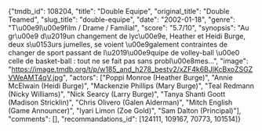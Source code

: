 {"tmdb_id": 108204, "title": "Double Equipe", "original_title": "Double Teamed", "slug_title": "double-equipe", "date": "2002-01-18", "genre": "T\u00e9l\u00e9film / Drame / Familial", "score": "5.7/10", "synopsis": "Au gr\u00e9 d\u2019un changement de lyc\u00e9e, Heather et Heidi Burge, deux s\u0153urs jumelles, se voient \u00e9galement contraintes de changer de sport passant de l\u2019\u00e9quipe de volley-ball \u00e0 celle de basket-ball : tout ne se fait pas sans probl\u00e8mes...", "image": "https://image.tmdb.org/t/p/w185_and_h278_bestv2/xZF4k6BJlKcBxoZSGZVWeAMT4qV.jpg", "actors": ["Poppi Monroe (Heather Burge)", "Annie McElwain (Heidi Burge)", "Mackenzie Phillips (Mary Burge)", "Teal Redmann (Nicky Williams)", "Nick Searcy (Larry Burge)", "Tanya Shanti Goott (Madison Stricklin)", "Chris Olivero (Galen Alderman)", "Mitch English (Game Announcer)", "Iyari Limon (Zoe Gold)", "Sam Dalton (Principal)"], "comments": [], "recommandations_id": [124111, 109167, 70773, 101514]}